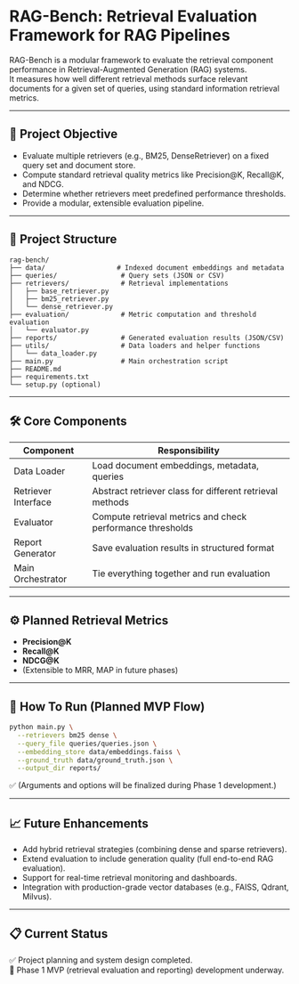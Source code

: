 # RAG-Bench: Retrieval Evaluation Framework for RAG Pipelines

RAG-Bench is a modular framework to evaluate the retrieval component performance in Retrieval-Augmented Generation (RAG) systems.  
It measures how well different retrieval methods surface relevant documents for a given set of queries, using standard information retrieval metrics.

---

## 🎯 Project Objective

- Evaluate multiple retrievers (e.g., BM25, DenseRetriever) on a fixed query set and document store.
- Compute standard retrieval quality metrics like Precision@K, Recall@K, and NDCG.
- Determine whether retrievers meet predefined performance thresholds.
- Provide a modular, extensible evaluation pipeline.

---

## 📁 Project Structure

```
rag-bench/
├── data/                  # Indexed document embeddings and metadata
├── queries/                # Query sets (JSON or CSV)
├── retrievers/             # Retrieval implementations
│   ├── base_retriever.py
│   ├── bm25_retriever.py
│   └── dense_retriever.py
├── evaluation/             # Metric computation and threshold evaluation
│   └── evaluator.py
├── reports/                # Generated evaluation results (JSON/CSV)
├── utils/                  # Data loaders and helper functions
│   └── data_loader.py
├── main.py                 # Main orchestration script
├── README.md
├── requirements.txt
└── setup.py (optional)
```

---

## 🛠 Core Components

| Component | Responsibility |
|-----------|-----------------|
| Data Loader | Load document embeddings, metadata, queries |
| Retriever Interface | Abstract retriever class for different retrieval methods |
| Evaluator | Compute retrieval metrics and check performance thresholds |
| Report Generator | Save evaluation results in structured format |
| Main Orchestrator | Tie everything together and run evaluation |

---

## ⚙️ Planned Retrieval Metrics

- **Precision@K**
- **Recall@K**
- **NDCG@K**
- (Extensible to MRR, MAP in future phases)

---

## 🚀 How To Run (Planned MVP Flow)

```bash
python main.py \
  --retrievers bm25 dense \
  --query_file queries/queries.json \
  --embedding_store data/embeddings.faiss \
  --ground_truth data/ground_truth.json \
  --output_dir reports/
```

✅ (Arguments and options will be finalized during Phase 1 development.)

---

## 📈 Future Enhancements

- Add hybrid retrieval strategies (combining dense and sparse retrievers).
- Extend evaluation to include generation quality (full end-to-end RAG evaluation).
- Support for real-time retrieval monitoring and dashboards.
- Integration with production-grade vector databases (e.g., FAISS, Qdrant, Milvus).

---

## 📋 Current Status

✅ Project planning and system design completed.  
🚀 Phase 1 MVP (retrieval evaluation and reporting) development underway.
